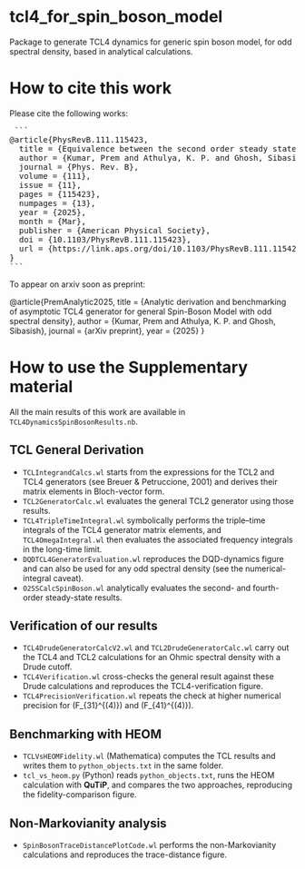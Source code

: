 # tcl4_for_spin_boson_model
Package to generate TCL4 dynamics for generic spin boson model, for odd spectral density, based in analytical calculations.

# How to cite this work

Please cite the following works:

<pre> ```
@article{PhysRevB.111.115423,
  title = {Equivalence between the second order steady state for the spin-boson model and its quantum mean force Gibbs state},
  author = {Kumar, Prem and Athulya, K. P. and Ghosh, Sibasish},
  journal = {Phys. Rev. B},
  volume = {111},
  issue = {11},
  pages = {115423},
  numpages = {13},
  year = {2025},
  month = {Mar},
  publisher = {American Physical Society},
  doi = {10.1103/PhysRevB.111.115423},
  url = {https://link.aps.org/doi/10.1103/PhysRevB.111.115423}
}
``` </pre>

To appear on arxiv soon as preprint:

@article{PremAnalytic2025,
  title = {Analytic derivation and benchmarking of asymptotic TCL4 generator for general Spin-Boson Model with odd spectral density},
  author = {Kumar, Prem and Athulya, K. P. and Ghosh, Sibasish},
  journal = {arXiv preprint},
  year = {2025}
}


# How to use the Supplementary material

All the main results of this work are available in `TCL4DynamicsSpinBosonResults.nb`.

## TCL General Derivation

* `TCLIntegrandCalcs.wl` starts from the expressions for the TCL2 and TCL4 generators (see Breuer & Petruccione, 2001) and derives their matrix elements in Bloch-vector form.  
* `TCL2GeneratorCalc.wl` evaluates the general TCL2 generator using those results.  
* `TCL4TripleTimeIntegral.wl` symbolically performs the triple–time integrals of the TCL4 generator matrix elements, and `TCL4OmegaIntegral.wl` then evaluates the associated frequency integrals in the long-time limit.  
* `DQDTCL4GeneratorEvaluation.wl` reproduces the DQD-dynamics figure and can also be used for any odd spectral density (see the numerical-integral caveat).  
* `O2SSCalcSpinBoson.wl` analytically evaluates the second- and fourth-order steady-state results.

## Verification of our results

* `TCL4DrudeGeneratorCalcV2.wl` and `TCL2DrudeGeneratorCalc.wl` carry out the TCL4 and TCL2 calculations for an Ohmic spectral density with a Drude cutoff.  
* `TCL4Verification.wl` cross-checks the general result against these Drude calculations and reproduces the TCL4-verification figure.  
* `TCL4PrecisionVerification.wl` repeats the check at higher numerical precision for \(F_{31}^{(4)}\) and \(F_{41}^{(4)}\).

## Benchmarking with HEOM

* `TCLVsHEOMFidelity.wl` (Mathematica) computes the TCL results and writes them to `python_objects.txt` in the same folder.  
* `tcl_vs_heom.py` (Python) reads `python_objects.txt`, runs the HEOM calculation with **QuTiP**, and compares the two approaches, reproducing the fidelity-comparison figure.

## Non-Markovianity analysis

* `SpinBosonTraceDistancePlotCode.wl` performs the non-Markovianity calculations and reproduces the trace-distance figure.

